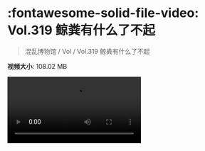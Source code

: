 # :fontawesome-solid-file-video: Vol.319 鲸粪有什么了不起

> 混乱博物馆 / Vol / Vol.319 鲸粪有什么了不起

**视频大小**: 108.02 MB

<div class="video"><video src="https://file.hsyhx.top/archive/混乱博物馆/Vol/Vol.319 鲸粪有什么了不起.mp4" controls preload>🤔 您的浏览器不支持 video 标签</video></div>